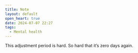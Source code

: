 ```yaml
---
title: Note
layout: default
open_heart: true
date: 2024-07-07 22:27
tags:
  - Mental health
---
```


This adjustment period is hard. So hard that it’s zero days again.
